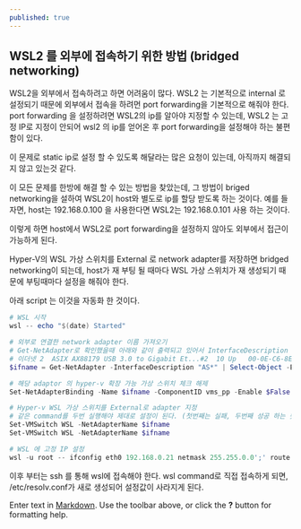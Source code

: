 ```yaml
---
published: true
---
```

## WSL2 를 외부에 접속하기 위한 방법 (bridged networking)
WSL2을 외부에서 접속하려고 하면 어려움이 많다. WSL2 는 기본적으로 internal 로 설정되기 때문에 외부에서 접속을 하려먼 port forwarding을 기본적으로 해줘야 한다. port forwarding 을 설정하려면 WSL2의 ip를 알아야 지정할 수 있는데, WSL2 는 고정 IP로 지정이 안되어 wsl2 의 ip를 얻어온 후 port forwarding을 설정해야 하는 불편함이 있다.

이 문제로 static ip로 설정 할 수 있도록 해달라는 많은 요청이 있는데, 아직까지 해결되지 않고 있는것 같다.

이 모든 문제를 한방에 해결 할 수 있는 방법을 찾았는데, 그 방법이 briged networking을 설하여 WSL2이 host와 별도로 ip를 할당 받도록 하는 것이다. 예를 들자면, host는 192.168.0.100 을 사용한다면 WSL2는 192.168.0.101 사용 하는 것이다.

이렇게 하면 host에서 WSL2로 port forwarding을 설정하지 않아도 외부에서 접근이 가능하게 된다.

Hyper-V의 WSL 가상 스위치를 External 로 network adapter를 저장하면 bridged networking이 되는데, host가 재 부팅 될 때마다 WSL 가상 스위치가 재 생성되기 때문에 부팅때마다 설정을 해줘야 한다.

아래 script 는 이것을 자동화 한 것이다.
```powershell
# WSL 시작
wsl -- echo "$(date) Started"

# 외부로 연결한 network adapter 이름 가져오기
# Get-NetAdapter로 확인했을때 아래와 같이 출력되고 있어서 InterfaceDescription 가 AS로 시작하는 adapter를 선택하도록 하도록 한다.
# 이더넷 2  ASIX AX88179 USB 3.0 to Gigabit Et...#2  10 Up   00-0E-C6-8E-4B-6C  1 Gbps
$ifname = Get-NetAdapter -InterfaceDescription "AS*" | Select-Object -ExpandProperty "Name"

# 해당 adaptor 의 hyper-v 확장 가능 가상 스위치 체크 해제
Set-NetAdapterBinding -Name $ifname -ComponentID vms_pp -Enable $False

# Hyper-v WSL 가상 스위치를 External로 adapter 지정
# 같은 command를 두번 실행해야 제대로 설정이 된다. (첫번째는 실패, 두번째 성공 하는 듯)
Set-VMSwitch WSL -NetAdapterName $ifname
Set-VMSwitch WSL -NetAdapterName $ifname

# WSL 에 고정 IP 설정
wsl -u root -- ifconfig eth0 192.168.0.21 netmask 255.255.0.0';' route add default gw 192.168.0.1 dev eth0';' echo "nameserver 192.168.0.1" '>' /etc/resolv.conf';' service ssh start';
```

이후 부터는 ssh 를 통해 wsl에 접속해야 한다. wsl command로 직접 접속하게 되면, /etc/resolv.conf가 새로 생성되어 설정값이 사라지게 된다.

Enter text in [Markdown](http://daringfireball.net/projects/markdown/). Use the toolbar above, or click the **?** button for formatting help.
